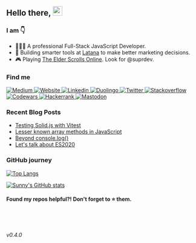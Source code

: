 ## Hello there, <a  href="https://sunnyprakash.com"><img  src="https://media.giphy.com/media/3owyplYLWlGFQk9mF2/giphy.gif" width="25px"></a>

### I am 👇

- 👷🏾‍♂️ A professional Full-Stack JavaScript Developer.
- 🔨 Building smarter tools at <a href="https://latana.com" target="_blank" rel="noopener noreferrer">Latana</a> to make better marketing decisions.
- 🎮 Playing <a href="https://www.elderscrollsonline.com/en-us/home" target="_blank" rel="noopener noreferrer">The Elder Scrolls Online</a>. Look for @suprdev.


### Find me

<p>
    <a href="https://sunny-prakash.medium.com" target="_blank" rel="noopener noreferrer">
        <img src="https://img.shields.io/badge/medium-0A0A0A?style=for-the-badge&logo=medium&logoColor=white" alt="Medium">
    </a>
    <a href="https://sunnyprakash.com" target="_blank" rel="noopener noreferrer">
        <img src="https://img.shields.io/badge/Sunny%20Prakash-%23353d45.svg?style=for-the-badge&logo=Google-chrome&logoColor=cc9966" alt="Website">
    </a>  
    <a href="https://www.linkedin.com/in/sunnyprakash12" target="_blank" rel="noopener noreferrer">
        <img src="https://img.shields.io/badge/linkedin-%230077B5.svg?&style=for-the-badge&logo=linkedin&logoColor=white" alt="Linkedin">
    </a>
    <a href="https://www.duolingo.com/profile/sunnypraka12" target="_blank" rel="noopener noreferrer">
        <img src="https://img.shields.io/badge/Duolingo-58CC02?style=for-the-badge&logo=Duolingo&logoColor=white" alt="Duolingo">
    </a>
    <a href="https://www.twitter.com/sunny_pr_" target="_blank" rel="noopener noreferrer">
        <img src="https://img.shields.io/badge/twitter-%231DA1F2.svg?&style=for-the-badge&logo=twitter&logoColor=white" alt="Twitter">
    </a>
    <a href="https://stackoverflow.com/users/story/9585068" target="_blank" rel="noopener noreferrer">
        <img src="https://img.shields.io/badge/Stack_Overflow-FE7A16?style=for-the-badge&logo=stack-overflow&logoColor=white" alt="Stackoverflow">
    </a>
    <a href="https://www.codewars.com/users/sprakash57" target="_blank" rel="nofollow noreferrer">
        <img src="https://img.shields.io/badge/Codewars-B1361E?style=for-the-badge&logo=Codewars&logoColor=white" alt="Codewars">
    </a>
    <a href="https://www.hackerrank.com/sunny_prakashgm" target="_blank" rel="nofollow noreferrer">
        <img src="https://img.shields.io/badge/-Hackerrank-2EC866?style=for-the-badge&logo=HackerRank&logoColor=white" alt="Hackerrank">
    </a>
        <a href="https://mastodon.social/@sunnyprakash" target="_blank" rel="nofollow noreferrer">
        <img src="https://img.shields.io/badge/-Mastodon-595AFF?style=for-the-badge&logo=mastodon&logoColor=white" alt="Mastodon">
    </a>
</p>

### Recent Blog Posts

- [Testing Solid.js with Vitest](https://medium.com/@sunny-prakash/testing-solid-js-with-vitest-f9c030ff4197)
- [Lesser known array methods in JavaScript](https://medium.com/@sunny-prakash/lesser-known-array-methods-in-javascript-31afbfa1d091)
- [Beyond console.log()](https://medium.com/@sunny-prakash/beyond-console-log-9af93a63c43c)
- [Let's talk about ES2020](https://medium.com/@sunny-prakash/lets-talk-about-es2020-75ceb45b378c)


### GitHub journey

[![Top Langs](https://github-readme-stats.vercel.app/api/top-langs/?username=sprakash57&layout=compact&bg_color=343a40&text_color=fff&title_color=ff6347&icon_color=ff6347&border_radius=10)](https://github.com/sprakash57/github-readme-stats)

[![Sunny's GitHub stats](https://github-readme-stats.vercel.app/api?username=sprakash57&show_icons=true&bg_color=343a40&text_color=fff&title_color=ff6347&icon_color=ff6347&border_radius=10)](https://github-readme-stats-sunnyprakashgm.vercel.app/api?username=sprakash57&show_icons=true)


<h4>Found my repos helpful?! Don't forget to ⭐ them.</h4>
<br>
<br>

###### v0.4.0
